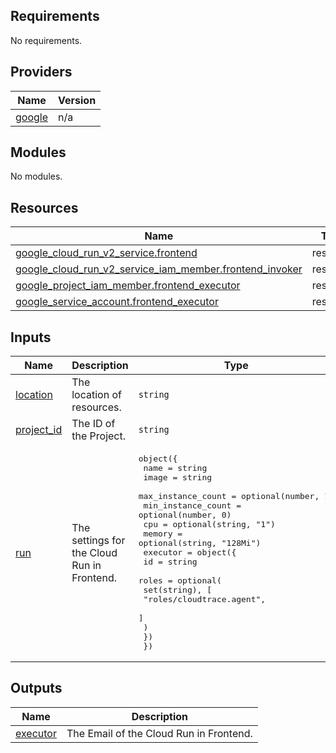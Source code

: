 <!-- BEGIN_TF_DOCS -->
## Requirements

No requirements.

## Providers

| Name | Version |
|------|---------|
| <a name="provider_google"></a> [google](#provider\_google) | n/a |

## Modules

No modules.

## Resources

| Name | Type |
|------|------|
| [google_cloud_run_v2_service.frontend](https://registry.terraform.io/providers/hashicorp/google/latest/docs/resources/cloud_run_v2_service) | resource |
| [google_cloud_run_v2_service_iam_member.frontend_invoker](https://registry.terraform.io/providers/hashicorp/google/latest/docs/resources/cloud_run_v2_service_iam_member) | resource |
| [google_project_iam_member.frontend_executor](https://registry.terraform.io/providers/hashicorp/google/latest/docs/resources/project_iam_member) | resource |
| [google_service_account.frontend_executor](https://registry.terraform.io/providers/hashicorp/google/latest/docs/resources/service_account) | resource |

## Inputs

| Name | Description | Type | Default | Required |
|------|-------------|------|---------|:--------:|
| <a name="input_location"></a> [location](#input\_location) | The location of resources. | `string` | n/a | yes |
| <a name="input_project_id"></a> [project\_id](#input\_project\_id) | The ID of the Project. | `string` | n/a | yes |
| <a name="input_run"></a> [run](#input\_run) | The settings for the Cloud Run in Frontend. | <pre>object({<br>    name               = string<br>    image              = string<br>    max_instance_count = optional(number, 1)<br>    min_instance_count = optional(number, 0)<br>    cpu                = optional(string, "1")<br>    memory             = optional(string, "128Mi")<br>    executor = object({<br>      id = string<br>      roles = optional(<br>        set(string), [<br>          "roles/cloudtrace.agent",<br>        ]<br>      )<br>    })<br>  })</pre> | n/a | yes |

## Outputs

| Name | Description |
|------|-------------|
| <a name="output_executor"></a> [executor](#output\_executor) | The Email of the Cloud Run in Frontend. |
<!-- END_TF_DOCS -->